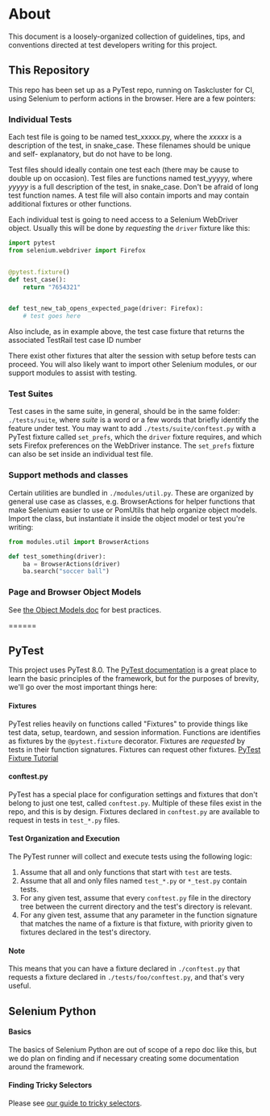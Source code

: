 # About

This document is a loosely-organized collection of guidelines, tips, and conventions
directed at test developers writing for this project.

## This Repository

This repo has been set up as a PyTest repo, running on Taskcluster for CI, using
Selenium to perform actions in the browser. Here are a few pointers:

### Individual Tests

Each test file is going to be named test_xxxxx.py, where the _xxxxx_ is a 
description of the test, in snake_case. These filenames should be unique and self-
explanatory, but do not have to be long.

Test files should ideally contain one test each (there may be cause to double up on
occasion). Test files are functions named test_yyyyy, where _yyyyy_ is a full
description of the test, in snake_case. Don't be afraid of long test function
names. A test file will also contain imports and may contain additional fixtures
or other functions.

Each individual test is going to need access to a Selenium WebDriver object. Usually
this will be done by _requesting_ the `driver` fixture like this:

```Python
import pytest
from selenium.webdriver import Firefox


@pytest.fixture()
def test_case():
    return "7654321"


def test_new_tab_opens_expected_page(driver: Firefox):
    # test goes here
```

Also include, as in example above, the test case fixture that returns the associated TestRail test case ID number

There exist other fixtures that alter the session with setup before tests can
proceed. You will also likely want to import other Selenium modules, or our support
modules to assist with testing.

### Test Suites

Test cases in the same suite, in general, should be in the same folder:
`./tests/suite`, where _suite_ is a word or a few words that briefly identify the
feature under test. You may want to add `./tests/suite/conftest.py` with a PyTest
fixture called `set_prefs`, which the `driver` fixture requires, and which
sets Firefox preferences on the WebDriver instance. The `set_prefs` fixture can
also be set inside an individual test file.

### Support methods and classes

Certain utilities are bundled in `./modules/util.py`. These are organized by
general use case as classes, e.g. BrowserActions for helper functions that make
Selenium easier to use or PomUtils that help organize object models. Import the
class, but instantiate it inside the object model or test you're writing:
```Python
from modules.util import BrowserActions

def test_something(driver):
    ba = BrowserActions(driver)
    ba.search("soccer ball")
```

### Page and Browser Object Models

See [the Object Models doc](./OBJECT_MODELS.md) for best practices.

======

## PyTest

This project uses PyTest 8.0. The [PyTest documentation](https://docs.pytest.org/en/8.0.x/)
is a great place to learn the basic principles of the framework, but for the
purposes of brevity, we'll go over the most important things here:

#### Fixtures

PyTest relies heavily on functions called "Fixtures" to provide things like test
data, setup, teardown, and session information. Functions are identifies as
fixtures by the `@pytest.fixture` decorator. Fixtures are _requested_ by tests in
their function signatures. Fixtures can request other fixtures.
[PyTest Fixture Tutorial](https://docs.pytest.org/en/8.0.x/explanation/fixtures.html#about-fixtures)

#### conftest.py

PyTest has a special place for configuration settings and fixtures that don't
belong to just one test, called `conftest.py`. Multiple of these files exist in
the repo, and this is by design. Fixtures declared in `conftest.py` are available
to request in tests in `test_*.py` files.

#### Test Organization and Execution

The PyTest runner will collect and execute tests using the following logic:

1. Assume that all and only functions that start with `test` are tests.
2. Assume that all and only files named `test_*.py` or `*_test.py` contain tests.
3. For any given test, assume that every `conftest.py` file in the directory tree
between the current directory and the test's directory is relevant.
4. For any given test, assume that any parameter in the function signature that
matches the name of a fixture is that fixture, with priority given to fixtures
declared in the test's directory.

#### Note

This means that you can have a fixture declared in `./conftest.py` that requests
a fixture declared in `./tests/foo/conftest.py`, and that's very useful.

## Selenium Python

#### Basics

The basics of Selenium Python are out of scope of a repo doc like this, but we do
plan on finding and if necessary creating some documentation around the framework.

#### Finding Tricky Selectors

Please see 
[our guide to tricky selectors](https://mozilla-hub.atlassian.net/wiki/spaces/QA/pages/606503037/HOWTO+Find+difficult+selectors).
